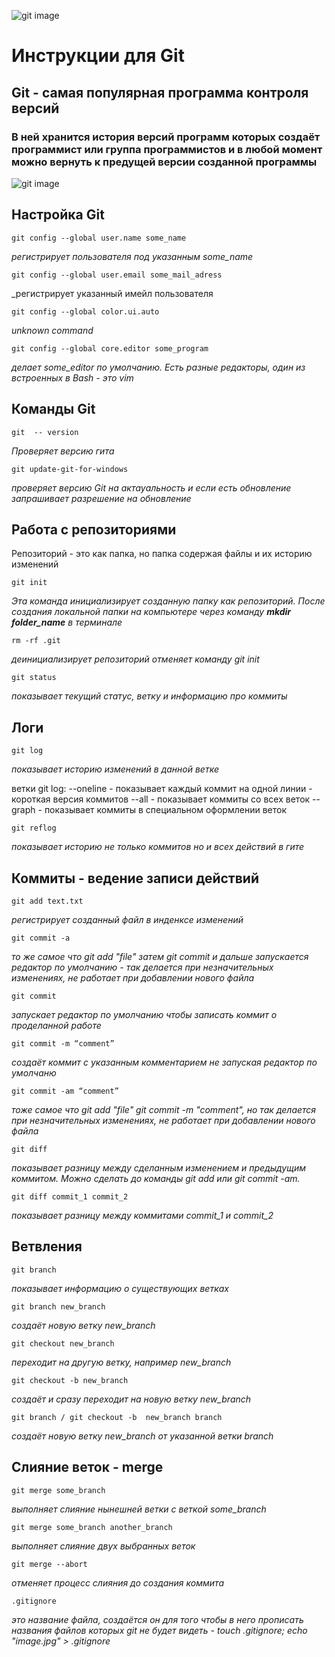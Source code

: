 ![git image](git.jpg)
# __Инструкции для Git__
## __Git - самая популярная программа контроля версий__
### В ней хранится история версий программ которых создаёт программист или группа программистов и в любой момент можно вернуть к предущей версии созданной программы

![git image](git2.png)

## **Настройка Git**
    git config --global user.name some_name
_регистрирует пользователя под указанным some_name_

    git config --global user.email some_mail_adress
_регистрирует указанный имейл пользователя

    git config --global color.ui.auto
_unknown command_

    git config --global core.editor some_program
_делает some_editor по умолчанию. Есть разные редакторы, один из встроенных в Bash - это vim_

## __Команды Git__
    git  -- version
_Проверяет версию гита_

    git update-git-for-windows
_проверяет версию Git на актауальность и если есть обновление запрашивает разрешение на обновление_

## **Работа с репозиториями**
Репозиторий - это как папка, но папка содержая файлы и их историю изменений

    git init
_Эта команда инициализирует созданную папку как репозиторий. После создания локальной папки на компьютере через команду __mkdir folder_name__ в терминале_

    rm -rf .git
_деинициализирует репозиторий отменяет команду git init_

    git status
_показывает текущий статус, ветку и информацию про коммиты_

## __Логи__

    git log
_показывает историю изменений в данной ветке_

ветки git log: 
--oneline - показывает каждый коммит на одной линии - короткая версия коммитов
--all - показывает коммиты со всех веток
--graph - показывает коммиты в специальном оформлении веток

    git reflog
_показывает историю не только коммитов но и всех действий в гите_

## __Коммиты - ведение записи действий__

    git add text.txt
_регистрирует созданный файл в инденксе изменений_

    git commit -a
_то же самое что git add "file" затем git commit и дальше запускается редактор по умолчанию - так делается при незначительных изменениях, не работает при добавлении нового файла_

    git commit
_запускает редактор по умолчанию чтобы записать коммит о проделанной работе_

    git commit -m “comment”
_создаёт коммит с указанным комментарием не запуская редактор по умолчаню_

    git commit -am “comment”
_тоже самое что git add "file" git commit -m "comment", но так делается при незначительных изменениях, не работает при добавлении нового файла_

    git diff
_показывает разницу между сделанным изменением и предыдущим коммитом. Можно сделать до команды git add или git commit -am._

    git diff commit_1 commit_2
_показывает разницу между коммитами commit_1 и commit_2_

## __Ветвления__

    git branch
_показывает информацию о существующих ветках_

    git branch new_branch
_создаёт новую ветку new_branch_

    git checkout new_branch
_переходит на другую ветку, например new_branch_

    git checkout -b new_branch
_создаёт и сразу переходит на новую ветку new_branch_

    git branch / git checkout -b  new_branch branch
_создаёт новую ветку new_branch от указанной ветки branch_

## **Слияние веток - merge**

    git merge some_branch
_выполняет слияние нынешней ветки с веткой some_branch_

    git merge some_branch another_branch
_выполняет слияние двух выбранных веток_

    git merge --abort
_отменяет процесс слияния до создания коммита_

    .gitignore
_это название файла, создаётся он для того чтобы в него прописать названия файлов которых git не будет видеть - touch .gitignore; echo "image.jpg" > .gitignore_
